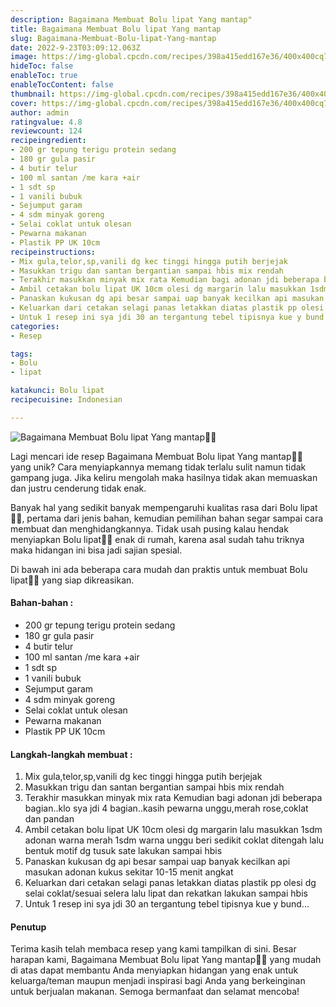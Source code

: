 ```yaml
---
description: Bagaimana Membuat Bolu lipat Yang mantap"
title: Bagaimana Membuat Bolu lipat Yang mantap
slug: Bagaimana-Membuat-Bolu-lipat-Yang-mantap
date: 2022-9-23T03:09:12.063Z
image: https://img-global.cpcdn.com/recipes/398a415edd167e36/400x400cq70/photo.jpg
hideToc: false
enableToc: true
enableTocContent: false
thumbnail: https://img-global.cpcdn.com/recipes/398a415edd167e36/400x400cq70/photo.jpg
cover: https://img-global.cpcdn.com/recipes/398a415edd167e36/400x400cq70/photo.jpg
author: admin
ratingvalue: 4.8
reviewcount: 124
recipeingredient:
- 200 gr tepung terigu protein sedang
- 180 gr gula pasir
- 4 butir telur
- 100 ml santan /me kara +air
- 1 sdt sp
- 1 vanili bubuk
- Sejumput garam
- 4 sdm minyak goreng
- Selai coklat untuk olesan
- Pewarna makanan
- Plastik PP UK 10cm
recipeinstructions:
- Mix gula,telor,sp,vanili dg kec tinggi hingga putih berjejak
- Masukkan trigu dan santan bergantian sampai hbis mix rendah
- Terakhir masukkan minyak mix rata Kemudian bagi adonan jdi beberapa bagian..klo sya jdi 4 bagian..kasih pewarna unggu,merah rose,coklat dan pandan
- Ambil cetakan bolu lipat UK 10cm olesi dg margarin lalu masukkan 1sdm adonan warna merah 1sdm warna unggu beri sedikit coklat ditengah lalu bentuk motif dg tusuk sate lakukan sampai hbis
- Panaskan kukusan dg api besar sampai uap banyak kecilkan api masukan adonan kukus sekitar 10-15 menit angkat
- Keluarkan dari cetakan selagi panas letakkan diatas plastik pp olesi dg selai coklat/sesuai selera lalu lipat dan rekatkan lakukan sampai hbis
- Untuk 1 resep ini sya jdi 30 an tergantung tebel tipisnya kue y bund...
categories:
- Resep

tags:
- Bolu
- lipat

katakunci: Bolu lipat
recipecuisine: Indonesian

---
```


![Bagaimana Membuat Bolu lipat Yang mantap👩‍🍳](https://img-global.cpcdn.com/recipes/398a415edd167e36/400x400cq70/photo.jpg)

Lagi mencari ide resep Bagaimana Membuat Bolu lipat Yang mantap👩‍🍳 yang unik? Cara menyiapkannya memang tidak terlalu sulit namun tidak gampang juga. Jika keliru mengolah maka hasilnya tidak akan memuaskan dan justru cenderung tidak enak.

Banyak hal yang sedikit banyak mempengaruhi kualitas rasa dari Bolu lipat👩‍🍳, pertama dari jenis bahan, kemudian pemilihan bahan segar sampai cara membuat dan menghidangkannya. Tidak usah pusing kalau hendak menyiapkan Bolu lipat👩‍🍳 enak di rumah, karena asal sudah tahu triknya maka hidangan ini bisa jadi sajian spesial.

Di bawah ini ada beberapa cara mudah dan praktis untuk membuat Bolu lipat👩‍🍳 yang siap dikreasikan.

<!--inarticleads1-->

#### Bahan-bahan :

- 200 gr tepung terigu protein sedang
- 180 gr gula pasir
- 4 butir telur
- 100 ml santan /me kara +air
- 1 sdt sp
- 1 vanili bubuk
- Sejumput garam
- 4 sdm minyak goreng
- Selai coklat untuk olesan
- Pewarna makanan
- Plastik PP UK 10cm

<!--inarticleads2-->

#### Langkah-langkah membuat :

1. Mix gula,telor,sp,vanili dg kec tinggi hingga putih berjejak
1. Masukkan trigu dan santan bergantian sampai hbis mix rendah
1. Terakhir masukkan minyak mix rata Kemudian bagi adonan jdi beberapa bagian..klo sya jdi 4 bagian..kasih pewarna unggu,merah rose,coklat dan pandan
1. Ambil cetakan bolu lipat UK 10cm olesi dg margarin lalu masukkan 1sdm adonan warna merah 1sdm warna unggu beri sedikit coklat ditengah lalu bentuk motif dg tusuk sate lakukan sampai hbis
1. Panaskan kukusan dg api besar sampai uap banyak kecilkan api masukan adonan kukus sekitar 10-15 menit angkat
1. Keluarkan dari cetakan selagi panas letakkan diatas plastik pp olesi dg selai coklat/sesuai selera lalu lipat dan rekatkan lakukan sampai hbis
1. Untuk 1 resep ini sya jdi 30 an tergantung tebel tipisnya kue y bund...

#### Penutup

Terima kasih telah membaca resep yang kami tampilkan di sini. Besar harapan kami, Bagaimana Membuat Bolu lipat Yang mantap👩‍🍳 yang mudah di atas dapat membantu Anda menyiapkan hidangan yang enak untuk keluarga/teman maupun menjadi inspirasi bagi Anda yang berkeinginan untuk berjualan makanan. Semoga bermanfaat dan selamat mencoba!